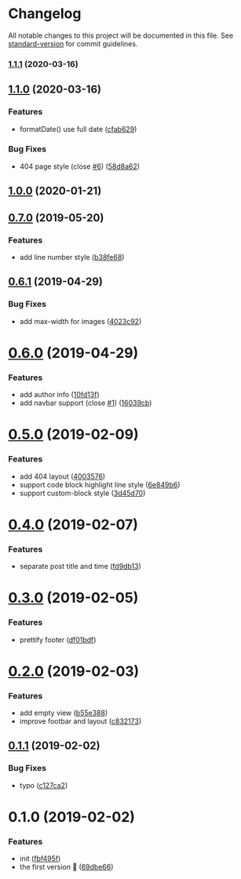 # Changelog

All notable changes to this project will be documented in this file. See [standard-version](https://github.com/conventional-changelog/standard-version) for commit guidelines.

### [1.1.1](https://github.com/viko16/vuepress-theme-simple/compare/v1.1.0...v1.1.1) (2020-03-16)

## [1.1.0](https://github.com/viko16/vuepress-theme-simple/compare/v1.0.0...v1.1.0) (2020-03-16)


### Features

* formatDate() use full date ([cfab629](https://github.com/viko16/vuepress-theme-simple/commit/cfab62983fcfb22f547a86582ac08ed3753fb9a9))


### Bug Fixes

* 404 page style (close [#6](https://github.com/viko16/vuepress-theme-simple/issues/6)) ([58d8a62](https://github.com/viko16/vuepress-theme-simple/commit/58d8a627dfa76b362afedded791b47b5d1e68811))

## [1.0.0](https://github.com/viko16/vuepress-theme-simple/compare/v0.7.0...v1.0.0) (2020-01-21)

## [0.7.0](https://github.com/viko16/vuepress-theme-simple/compare/v0.6.1...v0.7.0) (2019-05-20)


### Features

* add line number style ([b38fe68](https://github.com/viko16/vuepress-theme-simple/commit/b38fe68))



## [0.6.1](https://github.com/viko16/vuepress-theme-simple/compare/v0.6.0...v0.6.1) (2019-04-29)


### Bug Fixes

* add max-width for images ([4023c92](https://github.com/viko16/vuepress-theme-simple/commit/4023c92))



# [0.6.0](https://github.com/viko16/vuepress-theme-simple/compare/v0.5.0...v0.6.0) (2019-04-29)


### Features

* add author info ([10fd13f](https://github.com/viko16/vuepress-theme-simple/commit/10fd13f))
* add navbar support (close [#1](https://github.com/viko16/vuepress-theme-simple/issues/1)) ([16039cb](https://github.com/viko16/vuepress-theme-simple/commit/16039cb))



<a name="0.5.0"></a>
# [0.5.0](https://github.com/viko16/vuepress-theme-simple/compare/v0.4.0...v0.5.0) (2019-02-09)


### Features

* add 404 layout ([4003576](https://github.com/viko16/vuepress-theme-simple/commit/4003576))
* support code block highlight line style ([6e849b6](https://github.com/viko16/vuepress-theme-simple/commit/6e849b6))
* support custom-block style ([3d45d70](https://github.com/viko16/vuepress-theme-simple/commit/3d45d70))



<a name="0.4.0"></a>
# [0.4.0](https://github.com/viko16/vuepress-theme-simple/compare/v0.3.0...v0.4.0) (2019-02-07)


### Features

* separate post title and time ([fd9db13](https://github.com/viko16/vuepress-theme-simple/commit/fd9db13))



<a name="0.3.0"></a>
# [0.3.0](https://github.com/viko16/vuepress-theme-simple/compare/v0.2.0...v0.3.0) (2019-02-05)


### Features

* prettify footer ([df01bdf](https://github.com/viko16/vuepress-theme-simple/commit/df01bdf))



<a name="0.2.0"></a>
# [0.2.0](https://github.com/viko16/vuepress-theme-simple/compare/v0.1.1...v0.2.0) (2019-02-03)


### Features

* add empty view ([b55e388](https://github.com/viko16/vuepress-theme-simple/commit/b55e388))
* improve footbar and layout ([c832173](https://github.com/viko16/vuepress-theme-simple/commit/c832173))



<a name="0.1.1"></a>
## [0.1.1](https://github.com/viko16/vuepress-theme-simple/compare/v0.1.0...v0.1.1) (2019-02-02)


### Bug Fixes

* typo ([c127ca2](https://github.com/viko16/vuepress-theme-simple/commit/c127ca2))



<a name="0.1.0"></a>
# 0.1.0 (2019-02-02)


### Features

* init ([fbf495f](https://github.com/viko16/vuepress-theme-simple/commit/fbf495f))
* the first version 🎉 ([69dbe66](https://github.com/viko16/vuepress-theme-simple/commit/69dbe66))
